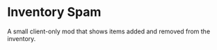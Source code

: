 Inventory Spam
=============

A small client-only mod that shows items added and removed from the inventory.
